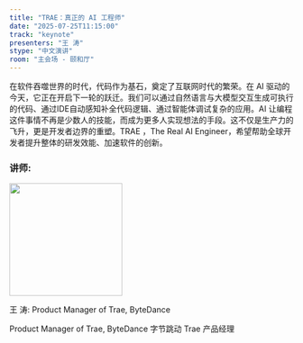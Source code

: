 ```yaml
---
title: "TRAE：真正的 AI 工程师"
date: "2025-07-25T11:15:00"
track: "keynote"
presenters: "王 涛"
stype: "中文演讲"
room: "主会场 - 颐和厅"
---
```


在软件吞噬世界的时代，代码作为基石，奠定了互联网时代的繁荣。在 AI 驱动的今天，它正在开启下一轮的跃迁。我们可以通过自然语言与大模型交互生成可执行的代码、通过IDE自动感知补全代码逻辑、通过智能体调试复杂的应用。AI 让编程这件事情不再是少数人的技能，而成为更多人实现想法的手段。这不仅是生产力的飞升，更是开发者边界的重塑。TRAE ，The Real AI Engineer，希望帮助全球开发者提升整体的研发效能、加速软件的创新。

### 讲师:


<img src="https://sessionize.com/image/69dd-400o400o1-9A3ZYRiAkaevZq5erEo7Z4.png" width="200" /><br/>

王 涛: Product Manager of Trae, ByteDance

Product Manager of Trae, ByteDance
字节跳动 Trae 产品经理